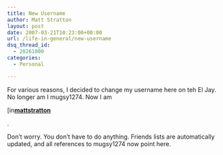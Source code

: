 ```yaml
---
title: New Username
author: Matt Stratton
layout: post
date: 2007-03-21T10:23:00+00:00
url: /life-in-general/new-username
dsq_thread_id:
  - 28261800
categories:
  - Personal

---
```

For various reasons, I decided to change my username here on teh El Jay. No longer am I mugsy1274. Now I am 

<div class="ljuser">
  <a href="https://mattstratton.livejournal.com/profile"><img width="17" alt="[info]" src="https://stat.livejournal.com/img/userinfo.gif" style="border:0 none;vertical-align:bottom;" /></a><a href="https://mattstratton.livejournal.com/"><b>mattstratton</b></a>
</div>

.

Don&#8217;t worry. You don&#8217;t have to do anything. Friends lists are automatically updated, and all references to mugsy1274 now point here.